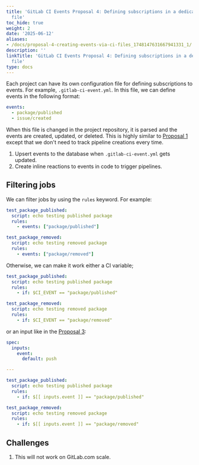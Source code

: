 ```yaml
---
title: 'GitLab CI Events Proposal 4: Defining subscriptions in a dedicated configuration
  file'
toc_hide: true
weight: 2
date: '2025-06-12'
aliases:
- /docs/proposal-4-creating-events-via-ci-files_1748147631667941331_1/
description: ''
linkTitle: 'GitLab CI Events Proposal 4: Defining subscriptions in a dedicated configuration
  file'
type: docs
---
```


Each project can have its own configuration file for defining subscriptions to
events. For example, `.gitlab-ci-event.yml`. In this file, we can define events
in the following format:

```yaml
events:
  - package/published
  - issue/created
```

When this file is changed in the project repository, it is parsed and the
events are created, updated, or deleted. This is highly similar to
[Proposal 1](proposal-1-using-the-gitlab-ci-file.md) except that we don't need
to track pipeline creations every time.

1. Upsert events to the database when `.gitlab-ci-event.yml` gets updated.
1. Create inline reactions to events in code to trigger pipelines.

## Filtering jobs

We can filter jobs by using the `rules` keyword. For example:

```yaml
test_package_published:
  script: echo testing published package
  rules:
    - events: ["package/published"]

test_package_removed:
  script: echo testing removed package
  rules:
    - events: ["package/removed"]
```

Otherwise, we can make it work either a CI variable;

```yaml
test_package_published:
  script: echo testing published package
  rules:
    - if: $CI_EVENT == "package/published"

test_package_removed:
  script: echo testing removed package
  rules:
    - if: $CI_EVENT == "package/removed"
```

or an input like in the [Proposal 3](proposal-3-using-the-gitlab-ci-events-folder.md):

```yaml
spec:
  inputs:
    event:
      default: push

---

test_package_published:
  script: echo testing published package
  rules:
    - if: $[[ inputs.event ]] == "package/published"

test_package_removed:
  script: echo testing removed package
  rules:
    - if: $[[ inputs.event ]] == "package/removed"
```

## Challenges

1. This will not work on GitLab.com scale.
